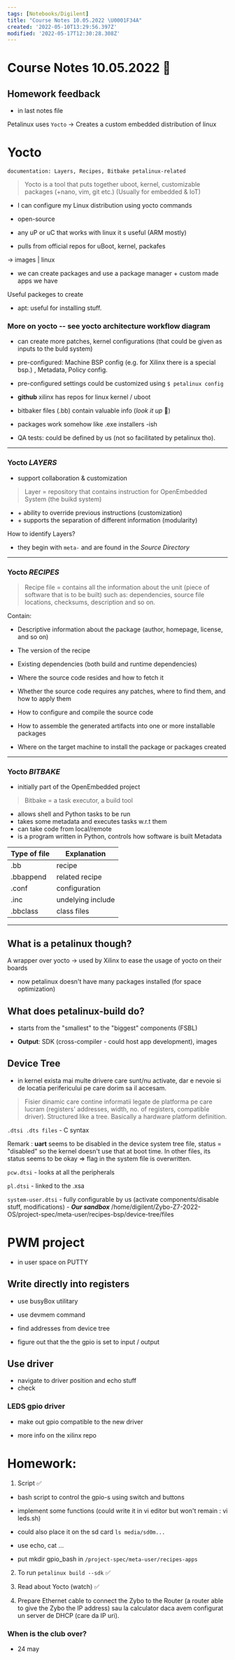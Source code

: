 ```yaml
---
tags: [Notebooks/Digilent]
title: "Course Notes 10.05.2022 \U0001F34A"
created: '2022-05-10T13:29:56.397Z'
modified: '2022-05-17T12:30:28.308Z'
---
```


# Course Notes 10.05.2022 :tangerine:

## Homework feedback 
- in last notes file

Petalinux uses `Yocto` -> Creates a custom embedded 
distribution of linux

# Yocto

`documentation: Layers, Recipes, Bitbake petalinux-related`

> Yocto is a tool that puts together uboot, kernel, customizable packages (+nano, vim, git etc.) (Usually for embedded & IoT)

- I can configure my Linux distribution using yocto commands

- open-source

- any uP or uC that works with linux it s useful (ARM mostly)

- pulls from official repos for uBoot, kernel, packafes

-> images | linux

- we can create packages and use a package manager + custom made apps we have

Useful packeges to create
- apt: useful for installing stuff.

### More on yocto -- see yocto architecture workflow diagram
- can create more patches, kernel configurations (that could be given as inputs to the buld system)
- pre-configured: Machine BSP config (e.g. for Xilinx there is a special bsp.) , Metadata, Policy config.
- pre-configured settings could be customized using `$ petalinux config`
 
- **github** xilinx has repos for linux kernel / uboot

- bitbaker files (.bb) contain valuable info (*look it up* :triangular_flag_on_post:)

- packages work somehow like .exe installers -ish

- QA tests: could be defined by us (not so facilitated by petalinux tho). 

---

### Yocto ***LAYERS***
- support collaboration & customization

> Layer = repository that contains instruction for OpenEmbedded System (the buikd system)

- \+ ability to override previous instructions (customization)
- \+ supports the separation of different information (modularity)

How to identify Layers?
- they begin with `meta-` and are found in the *Source Directory*

---

### Yocto ***RECIPES***

> Recipe file = contains all the information about the unit (piece of software that is to be built) such as: dependencies, source file locations, checksums, description and so on.

Contain:
- Descriptive information about the package (author, homepage, license, and so on)

- The version of the recipe

- Existing dependencies (both build and runtime dependencies)

- Where the source code resides and how to fetch it

- Whether the source code requires any patches, where to find them, and how to apply them

- How to configure and compile the source code

- How to assemble the generated artifacts into one or more installable packages

- Where on the target machine to install the package or packages created
---

### Yocto ***BITBAKE***
- initially part of the OpenEmbedded project

> Bitbake = a task executor, a build tool
- allows shell and Python tasks to be run
- takes some metadata and executes tasks w.r.t them
- can take code from local/remote
- is a program written in Python, controls how software is built
Metadata

|Type of file|Explanation|
|-|-|
|.bb|recipe
|.bbappend|related recipe
|.conf|configuration
|.inc|undelying include
|.bbclass|class files|

---

## What is a petalinux though?

A wrapper over yocto -> used by Xilinx to ease the usage of yocto on their boards

- now petalinux doesn't have many packages installed (for space optimization)

## What does petalinux-build do?

- starts from the "smallest" to the "biggest" components (FSBL)

- **Output**: SDK (cross-compiler - could host app development), images

## Device Tree

- in kernel exista mai multe drivere care sunt/nu activate, dar e nevoie si de locatia perifericului pe care dorim sa il accesam. 

> Fisier dinamic care contine informatii legate de platforma pe care lucram (registers' addresses, width, no. of registers, compatible driver). Structured like a tree. Basically a hardware platform definition.

`.dtsi .dts files` - C syntax

Remark : **uart** seems to be disabled in the device system tree file, status = "disabled" so the kernel doesn't use that at boot time. In other files, its status seems to be okay => flag in the system file is overwritten.

`pcw.dtsi` - looks at all the peripherals 

`pl.dtsi` - linked to the .xsa

`system-user.dtsi` - fully configurable by us (activate components/disable stuff, modifications) - ***Our sandbox***
/home/digilent/Zybo-Z7-2022-OS/project-spec/meta-user/recipes-bsp/device-tree/files

# PWM project

- in user space on PUTTY
## Write directly into registers

- use busyBox utilitary
- use devmem command
- find addresses from device tree

- figure out that the the gpio is set to input / output

## Use driver
- navigate to driver position and echo stuff
- check 

### LEDS gpio driver
- make out gpio compatible to the new driver

- more info on the xilinx repo

# Homework:
1. Script :white_check_mark:
- bash script to control the gpio-s using switch and buttons
- implement some functions  (could write it in vi editor but won't remain : vi leds.sh)
- could also place it on the sd card
`ls media/sd0m...`
-  use echo, cat ... 

- put mkdir gpio_bash in `/project-spec/meta-user/recipes-apps`

2. To run  `petalinux build --sdk` :white_check_mark:

3. Read about Yocto (watch) :white_check_mark:

4. Prepare Ethernet cable to connect the Zybo to the Router (a router able to give the Zybo the IP address) sau la calculator daca avem configurat un server de DHCP (care da IP uri).

### When is the club over?
- 24 may
